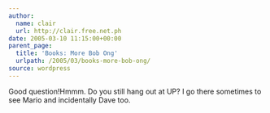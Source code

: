 ```yaml
---
author:
  name: clair
  url: http://clair.free.net.ph
date: 2005-03-10 11:15:00+00:00
parent_page:
  title: 'Books: More Bob Ong'
  urlpath: /2005/03/books-more-bob-ong/
source: wordpress
---
```


Good question!Hmmm. Do you still hang out at UP? I go there sometimes to see Mario and  incidentally Dave too.